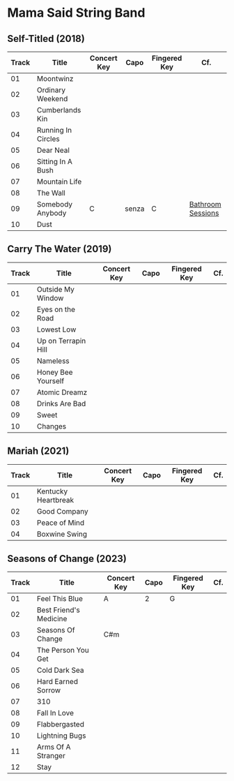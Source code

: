 # Mama Said String Band
## Self-Titled (2018)
| Track | Title | Concert Key | Capo | Fingered Key | Cf. |
| --- | --- | --- | --- | --- | --- |
| 01 | Moontwinz | | | | |
| 02 | Ordinary Weekend | | | | |
| 03 | Cumberlands Kin | | | | |
| 04 | Running In Circles | | | | |
| 05 | Dear Neal | | | | |
| 06 | Sitting In A Bush | | | | |
| 07 | Mountain Life | | | | |
| 08 | The Wall | | | | |
| 09 | Somebody Anybody | C | senza | C | [Bathroom Sessions](https://www.youtube.com/watch?v=X5FVCec5Jc8) |
| 10 | Dust | | | | |

## Carry The Water (2019)
| Track | Title | Concert Key | Capo | Fingered Key | Cf. |
| --- | --- | --- | --- | --- | --- |
| 01 | Outside My Window |  |  |  |  |
| 02 | Eyes on the Road |  |  |  |  |
| 03 | Lowest Low |  |  |  |  |
| 04 | Up on Terrapin Hill |  |  |  |  |
| 05 | Nameless |  |  |  |  |
| 06 | Honey Bee Yourself |  |  |  |  |
| 07 | Atomic Dreamz |  |  |  |  |
| 08 | Drinks Are Bad |  |  |  |  |
| 09 | Sweet |  |  |  |  |
| 10 | Changes |  |  |  |  |

## Mariah (2021)
| Track | Title | Concert Key | Capo | Fingered Key | Cf. |
| --- | --- | --- | --- | --- | --- |
| 01 | Kentucky Heartbreak |  |  |  |  |
| 02 | Good Company |  |  |  |  |
| 03 | Peace of Mind |  |  |  |  |
| 04 | Boxwine Swing |  |  |  |  |

## Seasons of Change (2023)
| Track | Title | Concert Key | Capo | Fingered Key | Cf. |
| --- | --- | --- | --- | --- | --- |
| 01 | Feel This Blue | A | 2 | G |  |
| 02 | Best Friend's Medicine |  |  |  |  |
| 03 | Seasons Of Change | C#m |  |  |  |
| 04 | The Person You Get |  |  |  |  |
| 05 | Cold Dark Sea |  |  |  |  |
| 06 | Hard Earned Sorrow |  |  |  |  |
| 07 | 310 |  |  |  |  |
| 08 | Fall In Love |  |  |  |  |
| 09 | Flabbergasted |  |  |  |  |
| 10 | Lightning Bugs |  |  |  |  |
| 11 | Arms Of A Stranger |  |  |  |  |
| 12 | Stay |  |  |  |  |


